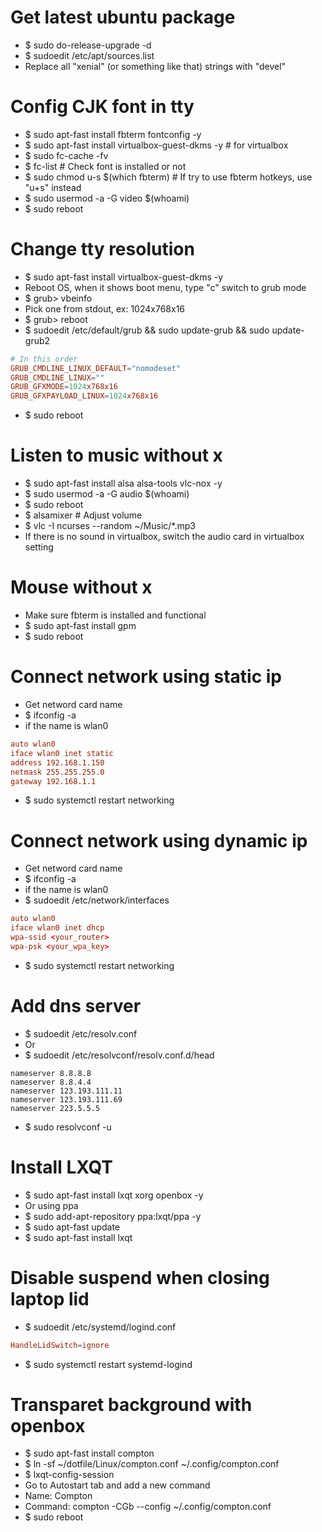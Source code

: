 Get latest ubuntu package
=====
* $ sudo do-release-upgrade -d
* $ sudoedit /etc/apt/sources.list
* Replace all "xenial" (or something like that) strings with "devel"

Config CJK font in tty
=====
* $ sudo apt-fast install fbterm fontconfig -y
* $ sudo apt-fast install virtualbox-guest-dkms -y # for virtualbox
* $ sudo fc-cache -fv
* $ fc-list # Check font is installed or not
* $ sudo chmod u-s $(which fbterm) # If try to use fbterm hotkeys, use "u+s" instead
* $ sudo usermod -a -G video $(whoami)
* $ sudo reboot

Change tty resolution
=====
* $ sudo apt-fast install virtualbox-guest-dkms -y
* Reboot OS, when it shows boot menu, type "c" switch to grub mode
* $ grub> vbeinfo
* Pick one from stdout, ex: 1024x768x16
* $ grub> reboot
* $ sudoedit /etc/default/grub && sudo update-grub && sudo update-grub2
```conf
# In this order
GRUB_CMDLINE_LINUX_DEFAULT="nomodeset"
GRUB_CMDLINE_LINUX=""
GRUB_GFXMODE=1024x768x16
GRUB_GFXPAYLOAD_LINUX=1024x768x16
```
* $ sudo reboot

Listen to music without x
=====
* $ sudo apt-fast install alsa alsa-tools vlc-nox -y
* $ sudo usermod -a -G audio $(whoami)
* $ sudo reboot
* $ alsamixer # Adjust volume
* $ vlc -I ncurses --random ~/Music/\*.mp3
* If there is no sound in virtualbox, switch the audio card in virtualbox setting

Mouse without x
=====
* Make sure fbterm is installed and functional
* $ sudo apt-fast install gpm
* $ sudo reboot

Connect network using static ip
=====
* Get netword card name
* $ ifconfig -a
* if the name is wlan0
```conf
auto wlan0
iface wlan0 inet static
address 192.168.1.150
netmask 255.255.255.0
gateway 192.168.1.1
```
* $ sudo systemctl restart networking

Connect network using dynamic ip
=====
* Get netword card name
* $ ifconfig -a
* if the name is wlan0
* $ sudoedit /etc/network/interfaces
```conf
auto wlan0
iface wlan0 inet dhcp
wpa-ssid <your_router>
wpa-psk <your_wpa_key>
```
* $ sudo systemctl restart networking

Add dns server
=====
* $ sudoedit /etc/resolv.conf
* Or
* $ sudoedit /etc/resolvconf/resolv.conf.d/head
```resolv
nameserver 8.8.8.8
nameserver 8.8.4.4
nameserver 123.193.111.11
nameserver 123.193.111.69
nameserver 223.5.5.5
```
* $ sudo resolvconf -u

Install LXQT
=====
* $ sudo apt-fast install lxqt xorg openbox -y
* Or using ppa
* $ sudo add-apt-repository ppa:lxqt/ppa -y
* $ sudo apt-fast update
* $ sudo apt-fast install lxqt

Disable suspend when closing laptop lid
=====
* $ sudoedit /etc/systemd/logind.conf
```conf
HandleLidSwitch=ignore
```
* $ sudo systemctl restart systemd-logind

Transparet background with openbox
=====
* $ sudo apt-fast install compton
* $ ln -sf ~/dotfile/Linux/compton.conf ~/.config/compton.conf
* $ lxqt-config-session
* Go to Autostart tab and add a new command
* Name: Compton
* Command: compton -CGb --config ~/.config/compton.conf
* $ sudo reboot
